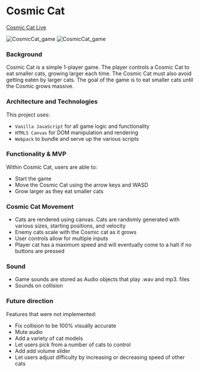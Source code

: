 # Cosmic Cat 

[Cosmic Cat Live](https://shelchamp.github.io/CosmicCat/)




![CosmicCat_game](https://i.imgur.com/ICrIbnu.png?1)
![CosmicCat_game](https://i.imgur.com/kMNigpH.png?1)




### Background

Cosmic Cat is a simple 1-player game. The player controls a Cosmic Cat to eat smaller cats, growing larger each time. The Cosmic Cat must also avoid getting eaten by larger cats. The goal of the game is to eat smaller cats until the Cosmic grows massive.


### Architecture and Technologies

This project uses:

* `Vanilla JavaScript` for all game logic and functionality
* `HTML5 Canvas` for DOM manipulation and rendering
* `Webpack` to bundle and serve up the various scripts


### Functionality & MVP

Within Cosmic Cat, users are able to:

* Start the game
* Move the Cosmic Cat using the arrow keys and WASD
* Grow larger as they eat smaller cats


### Cosmic Cat Movement

* Cats are rendered using canvas. Cats are randomly generated with various sizes, starting positions, and velocity
* Enemy cats scale with the Cosmic cat as it grows
* User controls allow for multiple inputs
* Player cat has a maximum speed and will eventually come to a halt if no buttons are pressed


### Sound

* Game sounds are stored as Audio objects that play .wav and mp3. files
* Sounds on collision


### Future direction

Features that were not implemented:

* Fix collision to be 100% visually accurate
* Mute audio
* Add a variety of cat models
* Let users pick from a number of cats to control
* Add add volume slider
* Let users adjust difficulty by increasing or decreasing speed of other cats
